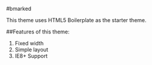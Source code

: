 #bmarked

This theme uses HTML5 Boilerplate as the starter theme.

##Features of this theme:
1. Fixed width
2. Simple layout
3. IE8+ Support
